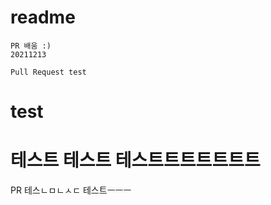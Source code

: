 
# readme

```
PR 배움 :)
20211213

Pull Request test
```
# test

테스트 테스트 테스트트트트트트트
=======
PR 테스ㄴㅁㄴㅅㄷ
테스트ㅡㅡㅡ

